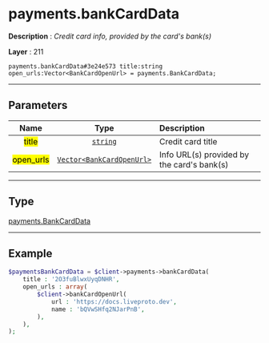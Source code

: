 # payments.bankCardData

**Description** : *Credit card info, provided by the card's bank(s)*

**Layer** : 211

```tl
payments.bankCardData#3e24e573 title:string open_urls:Vector<BankCardOpenUrl> = payments.BankCardData;
```

---

## Parameters

| Name | Type | Description |
| :---: | :---: | :--- |
| <mark>title</mark> | [`string`](type/string) | Credit card title |
| <mark>open_urls</mark> | [`Vector<BankCardOpenUrl>`](type/BankCardOpenUrl) | Info URL(s) provided by the card's bank(s) |

---

## Type

[payments.BankCardData](type/payments.BankCardData)

---

## Example

```php
$paymentsBankCardData = $client->payments->bankCardData(
	title : '2O3fuBlwxUyqDNHR',
	open_urls : array(
		$client->bankCardOpenUrl(
			url : 'https://docs.liveproto.dev',
			name : 'bQVwSHfq2NJarPnB',
		),
	),
);
```